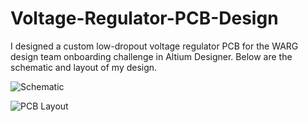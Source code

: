 # Voltage-Regulator-PCB-Design

I designed a custom low-dropout voltage regulator PCB for the WARG design team onboarding challenge in Altium Designer. Below are the schematic and layout of my design.

![Schematic](https://github.com/user-attachments/assets/fbd12106-a57c-4ede-b806-5d10ddd7fc45)

![PCB Layout](https://github.com/user-attachments/assets/118389d8-8c92-4079-a357-e1e06e6e31cc)
